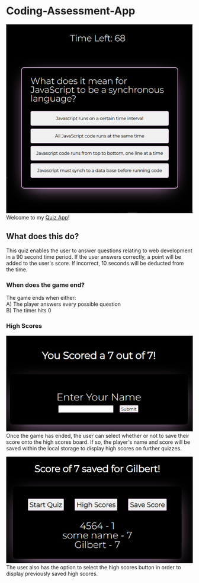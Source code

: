 # Coding-Assessment-App
![](assets/images/fullApp.PNG)
Welcome to my [Quiz App](https://cagatin.github.io/Coding-Assessment-App/)!

## What does this do?
This quiz enables the user to answer questions relating to web development in a 90 second time period. If the user answers correctly, a point will be added to the user's score. If incorrect, 10 seconds will be deducted from the time. <br />

### When does the game end?
The game ends when either: <br/>
A) The player answers every possible question <br/>
B) The timer hits 0 <br>


### High Scores
![](assets/images/saveHighScore.PNG) <br />
Once the game  has ended, the user can select whether or not to save their score onto the high scores board. If so, the player's name and score will be saved within the local storage to display high scores on further quizzes. 
<br />

![](assets/images/highScoresList.PNG) <br/>
The user also has the option to select the high scores button in order to display previously saved high scores. 